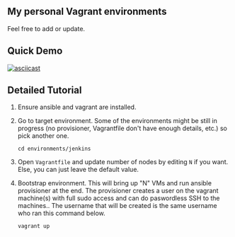 ## My personal Vagrant environments

Feel free to add or update.

## Quick Demo

[![asciicast](https://asciinema.org/a/yvo8siITBYRy1R4OfjUcQOwNn.svg)](https://asciinema.org/a/yvo8siITBYRy1R4OfjUcQOwNn)

## Detailed Tutorial

1. Ensure ansible and vagrant are installed.

2. Go to target environment. Some of the environments might be still in
   progress (no provisioner, Vagrantfile don't have enough details, etc.) so
   pick another one.

   ```
   cd environments/jenkins
   ```

3. Open `Vagrantfile` and update number of nodes by editing `N` if you want.
   Else, you can just leave the default value.

4. Bootstrap environment. This will bring up "N" VMs and run ansible provisioner
   at the end. The provisioner creates a user on the vagrant machine(s) with
   full sudo access and can do paswordless SSH to the machines.. The username
   that will be created is the same username who ran this command below.

   ```
   vagrant up
   ```
